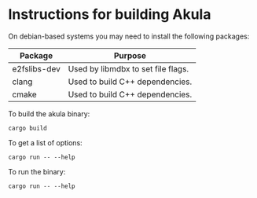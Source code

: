 # Instructions for building Akula

On debian-based systems you may need to install the following packages:

| Package           |  Purpose                                      |
|----------------   |---------------------------------------------  |
| e2fslibs-dev      |  Used by libmdbx to set file flags.           |
| clang             |  Used to build C++ dependencies.              |
| cmake             |  Used to build C++ dependencies.              |

To build the akula binary:

```
cargo build
```

To get a list of options:

```
cargo run -- --help
```

To run the binary:

```
cargo run -- --help
```
